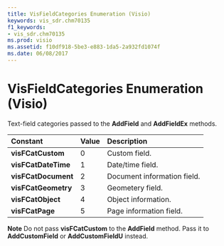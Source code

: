 ```yaml
---
title: VisFieldCategories Enumeration (Visio)
keywords: vis_sdr.chm70135
f1_keywords:
- vis_sdr.chm70135
ms.prod: visio
ms.assetid: f10df918-5be3-e883-1da5-2a932fd1074f
ms.date: 06/08/2017
---
```



# VisFieldCategories Enumeration (Visio)

Text-field categories passed to the **AddField** and **AddFieldEx** methods.



|**Constant**|**Value**|**Description**|
|:-----|:-----|:-----|
| **visFCatCustom**|0|Custom field.|
| **visFCatDateTime**|1|Date/time field.|
| **visFCatDocument**|2|Document information field.|
| **visFCatGeometry**|3|Geometery field.|
| **visFCatObject**|4|Object information.|
| **visFCatPage**|5|Page information field.|

 **Note**  Do not pass **visFCatCustom** to the **AddField** method. Pass it to **AddCustomField** or **AddCustomFieldU** instead.


